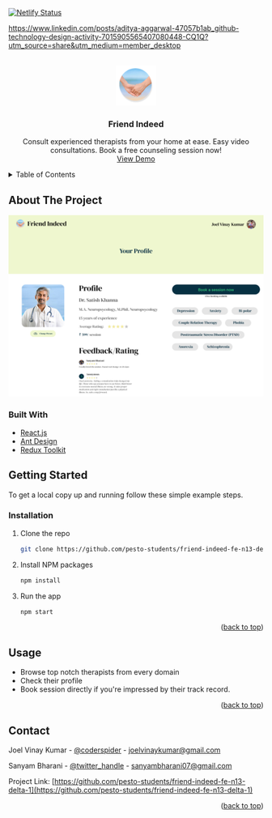 <div id="top"></div>

[![Netlify Status](https://api.netlify.com/api/v1/badges/84446d2e-379f-4178-bd64-6a03166b651c/deploy-status)](https://app.netlify.com/sites/friendindeed/deploys)

https://www.linkedin.com/posts/aditya-aggarwal-47057b1ab_github-technology-design-activity-7015905565407080448-CQ1Q?utm_source=share&utm_medium=member_desktop


<!-- PROJECT LOGO -->
<br />
<div align="center">
  <a href="https://github.com/pesto-students/friend-indeed-fe-n13-delta-1">
    <img src="public/logo192.png" alt="Logo" width="80" height="80">
  </a>

  <h3 align="center">Friend Indeed</h3>
  <p align="center">
    Consult experienced therapists from your home at ease. Easy video consultations. Book a free counseling session now!
    <br />
    <a href="https://friendindeed.netlify.app/">View Demo</a>
  </p>
</div>



<!-- TABLE OF CONTENTS -->
<details>
  <summary>Table of Contents</summary>
  <ol>
    <li>
      <a href="#about-the-project">About The Project</a>
      <ul>
        <li><a href="#built-with">Built With</a></li>
      </ul>
    </li>
    <li>
      <a href="#getting-started">Getting Started</a>
      <ul>
        <li><a href="#prerequisites">Prerequisites</a></li>
        <li><a href="#installation">Installation</a></li>
      </ul>
    </li>
    <li><a href="#usage">Usage</a></li>
  </ol>
</details>



<!-- ABOUT THE PROJECT -->
## About The Project

[![Friend Indeed Screen Shot][product-screenshot]](https://example.com)


### Built With

* [React.js](https://reactjs.org/)
* [Ant Design](https://ant.design/)
* [Redux Toolkit](https://redux-toolkit.js.org/)


<!-- GETTING STARTED -->
## Getting Started

To get a local copy up and running follow these simple example steps.

### Installation

1. Clone the repo
   ```sh
   git clone https://github.com/pesto-students/friend-indeed-fe-n13-delta-1.git
   ```
2. Install NPM packages
   ```sh
   npm install
   ```
3. Run the app
   ```sh
   npm start
   ```

<p align="right">(<a href="#top">back to top</a>)</p>



<!-- USAGE EXAMPLES -->
## Usage

 - Browse top notch therapists from every domain
 - Check their profile
 - Book session directly if you're impressed by their track record.

<p align="right">(<a href="#top">back to top</a>)</p>

<!-- CONTACT -->
## Contact

Joel Vinay Kumar - [@coderspider](https://twitter.com/coderspider) - joelvinaykumar@gmail.com

Sanyam Bharani - [@twitter_handle](https://twitter.com/twitter_handle) - sanyambharani07@gmail.com

Project Link: [https://github.com/pesto-students/friend-indeed-fe-n13-delta-1](https://github.com/pesto-students/friend-indeed-fe-n13-delta-1)


<p align="right">(<a href="#top">back to top</a>)</p>



<!-- MARKDOWN LINKS & IMAGES -->

[product-screenshot]: src/shared/assets/Therapist-ProfileView.png
